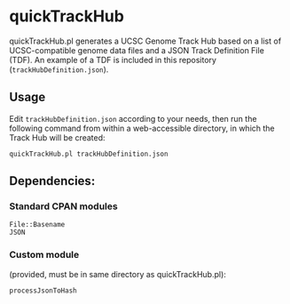 # quickTrackHub
quickTrackHub.pl generates a UCSC Genome Track Hub based on a list of UCSC-compatible genome data files and a JSON Track Definition File (TDF). An example of a TDF is included in this repository (`trackHubDefinition.json`).

## Usage
  Edit `trackHubDefinition.json` according to your needs, then run the following command from within a web-accessible directory, in which the Track Hub will be created:
  
  `quickTrackHub.pl trackHubDefinition.json`


## Dependencies:

### Standard CPAN modules
  
    File::Basename
    JSON
    
### Custom module 
(provided, must be in same directory as quickTrackHub.pl):
  
    processJsonToHash
    
